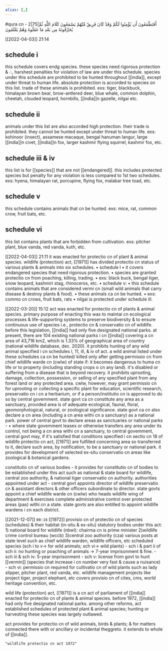 ```yaml
---
alias: [,]
---
```

#qura cn - 2|75|أَفَتَطْمَعُونَ أَن يُؤْمِنُوا لَكُمْ وَقَدْ كَانَ فَرِيقٌ مِّنْهُمْ يَسْمَعُونَ كَلَامَ اللَّهِ ثُمَّ يُحَرِّفُونَهُ مِن بَعْدِ مَا عَقَلُوهُ وَهُمْ يَعْلَمُونَ

[[2022-04-03]] 21:14
## schedule i
this schedule covers endg species.
these species need rigorous protection & ∴, harshest penalties for violation of law are under this schedule.
species under this schedule are prohibited to be hunted throughout [[india]], except under threat to human life.
absolute protection is accorded to species on this list.
trade of these animals is prohibited.
exs: tiger, blackbuck, himalayan brown bear, brow-antlered deer, blue whale, common dolphin, cheetah, clouded leopard, hornbills, [[india]]n gazelle, nilgai etc.
## schedule ii
animals under this list are also accorded high protection.
their trade is prohibited.
they cannot be hunted except under threat to human life.
exs: kohinoor (insect), assamese macaque, bengal hanuman langur, large [[india]]n civet, [[india]]n fox, larger kashmir flying squirrel, kashmir fox, etc.
## schedule iii & iv
this list is for [[species]] that are not [[endangered]]. 
this includes protected species but penalty for any violation is less compared to 1st two schedules.
exs: hyena, himalayan rat, porcupine, flying fox, malabar tree toad, etc.
## schedule v
this schedule contains animals that cn be hunted.
exs: mice, rat, common crow, fruit bats, etc.
## schedule vi
this list contains plants that are forbidden from cultivation.
exs: pitcher plant, blue vanda, red vanda, kuth, etc.

[[2022-04-03]] 21:11
it was enacted for protectio cn of plant & animal species.
wildlife (protection) act, [[1971]] has divided protectio cn status of various plants & animals into six schedules.
• schedule l
• it covers endangered species that need rigorous protection.
• species are granted protectio cn from poaching, killing, trading.
• exs: black buck, bengal tiger, snow leopard, kashmiri stag, rhinoceros, etc.
• schedule v:
• this schedule contains animals that are considered vermi cn (small wild animals that carry disease & destroy plants & food).
• these animals ca cn be hunted.
• exs: commo cn crows, fruit bats, rats
• nilgai is protected under schedule ill.

[[2022-03-20]] 15:12
act was enacted for protectio cn of plants & animal species.
primary purpose of enacting this was to maintai cn ecological processes & life-supporting systems to preserve biodiversity & to ensure continuous use of species i.e., protectio cn & conservatio cn of wildlife.
before this legislation, [[india]] had only five designated national parks.
at present, there are 104 existing national parks i cn [[india]] covering a cn area of 43,716 km2, which is 1.33% of geographical area of country (national wildlife database, dec. 2020).
it prohibits hunting of any wild animal specified i cn schedules l, 11, ill, & iv of act.
a wild animal listed under these schedules ca cn be hunted/ killed only after getting permissio cn from chief wildlife warde cn (cwlw) of state if:
it becomes dangerous to huma cn life or to property (including standing crops o cn any land).
it's disabled or suffering from a disease that is beyond recovery.
it prohibits uprooting, damage, collection, possession, or selling of any specified plant from any forest land or any protected area.
cwlw, however, may grant permissio cn for uprooting or collecting a specific plant for education, scientific research, preservatio cn i cn a herbarium, or if a person/institutio cn is approved to do so by central govemment.
state govt ca cn constitute any area as a sanctuary, provided area is of adequate ecological, faunal, floral, geomorphological, natural, or zoological significance.
state govt ca cn also declare a cn area (including a cn area withi cn a sanctuary) as a national park.
power of central govt to declare areas as sanctuaries or national parks -
• where state govemment leases or otherwise transfers any area under its control, not being a cn area withi cn a sanctuary, to central govemment, central govt may, if it's satisfied that conditions specified i cn sectio cn 18 of wildlife protectio cn act, [[1971]] are fulfilled concerning area so transferred to it, declare such area, by notification, to be a sanctuary or national park.
it provides for development of selected ex-situ conservatio cn areas like zoological & botanical gardens.

constitutio cn of various bodies -
	it provides for constitutio cn of bodies to be established under this act such as national & state board for wildlife, central zoo authority, & national tiger conservatio cn authority.
authorities appointed under act -
	central govt appoints director of wildlife preservatio cn & assistant directors & other officers subordinate to director.
	 state govts appoint a chief wildlife warde cn (cwlw) who heads wildlife wing of department & exercises complete administrative control over protected areas (pas) withi cn a state.
	state govts are also entitled to appoint wildlife wardens i cn each district.

[[2021-12-07]] `00:16` [[1972]]
provisio cn of protectio cn of species (schedules) & their habitat (in-situ & ex-situ)
statutory bodies under this act:
	1) national board for wildlife (nbwl): chairma cn is prime minister
	2)wildlife crime control bureau (wccb)
	3)central zoo authority (cza)
various posts at state level such as chief wildlife warden, wildlife officers, etc
scheduled species (sch i to v-> for wild animals; sch vi-> wild plants)
	- sch i & part ii of sch ii: no hunting or poaching of animals -> 7-year imprisonment & fine.
	- sch iii & sch iv: 5-year imprisonment
	- sch v: license from govt to hunt [[vermin]] (species that increase i cn number very fast & cause a nuisance)
	- sch vi: permissio cn required for cultivatio cn of wild plants such as lady slipper, pitcher plant, red vanda, etc.
wildlife management projects like project tiger, project elephant, etc
covers provisio cn of cites, cms, world heritage convention, etc. 

wild life (protection) act, [[1971]] is a cn act of parliament of [[india]] enacted for protectio cn of plants & animal species. before 1972, [[india]] had only five designated national parks. among other reforms, act established schedules of protected plant & animal species; hunting or harvesting these species was largely outlawed.

act provides for protectio cn of wild animals, birds & plants; & for matters connected there with or ancillary or incidental theggreto. it extends to whole of [[india]].
```query
"wildlife protectio cn act 1972"
```